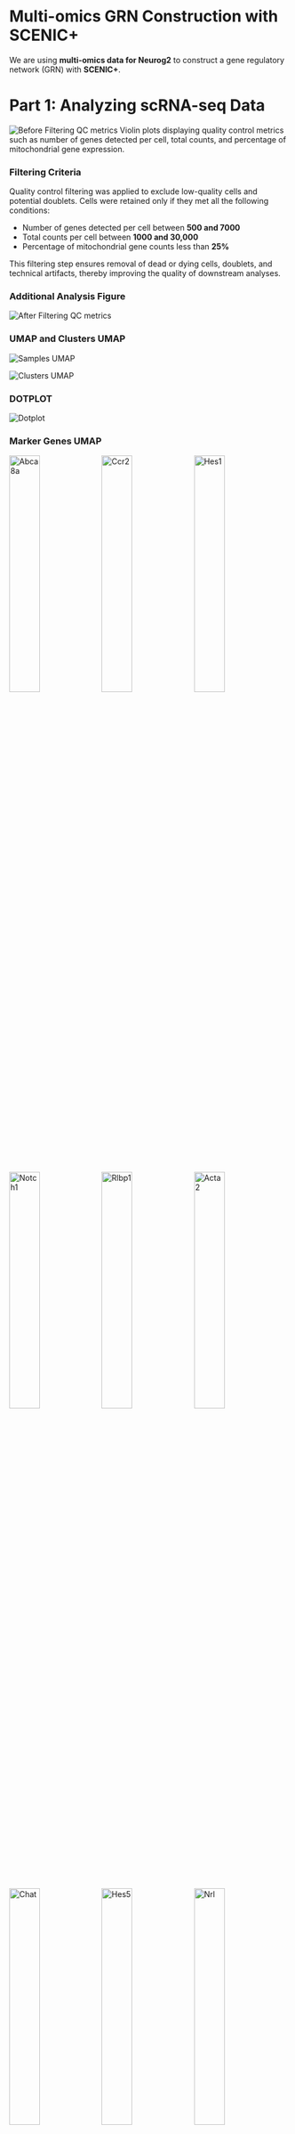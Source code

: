 # Multi-omics GRN Construction with SCENIC+  

We are using **multi-omics data for Neurog2** to construct a gene regulatory network (GRN) with **SCENIC+**.  

# Part 1: Analyzing scRNA-seq Data  

![Before Filtering QC metrics](figures/violin_QC.png)
Violin plots displaying quality control metrics such as number of genes detected per cell, total counts, and percentage of mitochondrial gene expression.

### Filtering Criteria

Quality control filtering was applied to exclude low-quality cells and potential doublets. Cells were retained only if they met all the following conditions:

- Number of genes detected per cell between **500 and 7000**  
- Total counts per cell between **1000 and 30,000**  
- Percentage of mitochondrial gene counts less than **25%**  

This filtering step ensures removal of dead or dying cells, doublets, and technical artifacts, thereby improving the quality of downstream analyses.


### Additional Analysis Figure
![After Filtering QC metrics](figures/violin_AfterQC.png)

### UMAP and Clusters UMAP


![Samples UMAP](figures/umap_clustered_mNeurog2_Samples.png)


![Clusters UMAP](figures/umap_clustered_mNeurog2_Clusters.png)

### DOTPLOT 
![Dotplot](figures/clustered_mNeurog2_Dotplot.png)

### Marker Genes UMAP

<img src="figures/umap_clustered_mNeurog2_Abca8a.png?v=3" alt="Abca8a" width="33%"><img src="figures/umap_clustered_mNeurog2_Ccr2.png?v=3" alt="Ccr2" width="33%"><img src="figures/umap_clustered_mNeurog2_Hes1.png?v=3" alt="Hes1" width="33%">
<img src="figures/umap_clustered_mNeurog2_Notch1.png?v=3" alt="Notch1" width="33%"><img src="figures/umap_clustered_mNeurog2_Rlbp1.png?v=3" alt="Rlbp1" width="33%"><img src="figures/umap_clustered_mNeurog2_Acta2.png?v=3" alt="Acta2" width="33%">
<img src="figures/umap_clustered_mNeurog2_Chat.png?v=3" alt="Chat" width="33%"><img src="figures/umap_clustered_mNeurog2_Hes5.png?v=3" alt="Hes5" width="33%"><img src="figures/umap_clustered_mNeurog2_Nrl.png?v=3" alt="Nrl" width="33%">
<img src="figures/umap_clustered_mNeurog2_Rpe65.png?v=3" alt="Rpe65" width="33%"><img src="figures/umap_clustered_mNeurog2_Apoe.png?v=3" alt="Apoe" width="33%">
<img src="figures/umap_clustered_mNeurog2_Insm1.png?v=3" alt="Insm1" width="33%"><img src="figures/umap_clustered_mNeurog2_Olig2.png?v=3" alt="Olig2" width="33%"><img src="figures/umap_clustered_mNeurog2_Sebox.png?v=3" alt="Sebox" width="33%">
<img src="figures/umap_clustered_mNeurog2_Aqp4.png?v=3" alt="Aqp4" width="33%"><img src="figures/umap_clustered_mNeurog2_Csf1r.png?v=3" alt="Csf1r" width="33%"><img src="figures/umap_clustered_mNeurog2_Isl1.png?v=3" alt="Isl1" width="33%">
<img src="figures/umap_clustered_mNeurog2_Otx2.png?v=3" alt="Otx2" width="33%"><img src="figures/umap_clustered_mNeurog2_Slc17a7.png?v=3" alt="Slc17a7" width="33%"><img src="figures/umap_clustered_mNeurog2_Arr3.png?v=3" alt="Arr3" width="33%">
<img src="figures/umap_clustered_mNeurog2_Elavl3.png?v=3" alt="Elavl3" width="33%"><img src="figures/umap_clustered_mNeurog2_Kcnj8.png?v=3" alt="Kcnj8" width="33%"><img src="figures/umap_clustered_mNeurog2_Pax2.png?v=3" alt="Pax2" width="33%">
<img src="figures/umap_clustered_mNeurog2_Slc1a3.png?v=3" alt="Slc1a3" width="33%"><img src="figures/umap_clustered_mNeurog2_Ascl1.png?v=3" alt="Ascl1" width="33%"><img src="figures/umap_clustered_mNeurog2_Elavl4.png?v=3" alt="Elavl4" width="33%">
<img src="figures/umap_clustered_mNeurog2_Lhx1.png?v=3" alt="Lhx1" width="33%"><img src="figures/umap_clustered_mNeurog2_Pax6.png?v=3" alt="Pax6" width="33%"><img src="figures/umap_clustered_mNeurog2_Slc6a9.png?v=3" alt="Slc6a9" width="33%">
<img src="figures/umap_clustered_mNeurog2_Atoh7.png?v=3" alt="Atoh7" width="33%"><img src="figures/umap_clustered_mNeurog2_Emx1.png?v=3" alt="Emx1" width="33%"><img src="figures/umap_clustered_mNeurog2_Lhx2.png?v=3" alt="Lhx2" width="33%">
<img src="figures/umap_clustered_mNeurog2_Pou4f2.png?v=3" alt="Pou4f2" width="33%"><img src="figures/umap_clustered_mNeurog2_Sox11.png?v=3" alt="Sox11" width="33%"><img src="figures/umap_clustered_mNeurog2_Bsn.png?v=3" alt="Bsn" width="33%">
<img src="figures/umap_clustered_mNeurog2_Foxn4.png?v=3" alt="Foxn4" width="33%"><img src="figures/umap_clustered_mNeurog2_Lhx4.png?v=3" alt="Lhx4" width="33%"><img src="figures/umap_clustered_mNeurog2_Prdm1.png?v=3" alt="Prdm1" width="33%">
<img src="figures/umap_clustered_mNeurog2_Sox9.png?v=3" alt="Sox9" width="33%"><img src="figures/umap_clustered_mNeurog2_Cabp5.png?v=3" alt="Cabp5" width="33%"><img src="figures/umap_clustered_mNeurog2_Gad1.png?v=3" alt="Gad1" width="33%">
<img src="figures/umap_clustered_mNeurog2_Malat1.png?v=3" alt="Malat1" width="33%"><img src="figures/umap_clustered_mNeurog2_Prdx6.png?v=3" alt="Prdx6" width="33%"><img src="figures/umap_clustered_mNeurog2_Tfap2a.png?v=3" alt="Tfap2a" width="33%">
<img src="figures/umap_clustered_mNeurog2_Calb1.png?v=3" alt="Calb1" width="33%"><img src="figures/umap_clustered_mNeurog2_Gfap.png?v=3" alt="Gfap" width="33%"><img src="figures/umap_clustered_mNeurog2_mt-Atp6.png?v=3" alt="mt-Atp6" width="33%">
<img src="figures/umap_clustered_mNeurog2_Rbfox3.png?v=3" alt="Rbfox3" width="33%"><img src="figures/umap_clustered_mNeurog2_Tie1.png?v=3" alt="Tie1" width="33%"><img src="figures/umap_clustered_mNeurog2_Calb2.png?v=3" alt="Calb2" width="33%">
<img src="figures/umap_clustered_mNeurog2_Glul.png?v=3" alt="Glul" width="33%"><img src="figures/umap_clustered_mNeurog2_Neurog2.png?v=3" alt="Neurog2" width="33%"><img src="figures/umap_clustered_mNeurog2_Rho.png?v=3" alt="Rho" width="33%">
<img src="figures/umap_clustered_mNeurog2_Vim.png?v=3" alt="Vim" width="33%">

### Annotations 

![Annotations ON](figures/annotated_clustered_mNeurog2_annotationsON.png)

![Annotations](figures/annotated_clustered_mNeurog2_annotations.png)


# Part 2: Analyzing scATAC Data  

![ATAC UMAP](ATAC_samples.png)

### Clustering 

![ATAC CLUSTERS](ATAC_clusters.png)





## Running Pycistopic pre step for Scenic+ 


#### QC 

![General QC TH1](TH1_qc.png)

![General QC TH2](TH2_qc.png)

![Barcode QC TH1](TH1_barcode_qc.png)

![Barcode QC TH2](TH2_barcode_qc.png)



# pycisTopic Clustering in SCENIC+

## 🚨🚨🚨 READ THIS FIRST — BIG WARNING! 🚨🚨🚨

> ⚠️ **IMPORTANT: pycisTopic clusters are NOT the same as Seurat or Signac clusters!** ⚠️  
>
> pycisTopic **does not cluster cells based on gene expression (Seurat)** or **raw accessibility peaks (Signac)**.  
> Instead, it clusters based on **topic modeling** of chromatin accessibility profiles — which capture **regulatory programs** (e.g., co-accessible enhancers), not direct gene activity.
>
> 🧠 So, when comparing pycisTopic clustering to Seurat/Signac clusters, remember:
>
> - ✅ **Same cells**, but  
> - ❌ **Not the same clustering method**  
> - ❌ **Not the same input data**  
> - ✅ **Completely different biological focus**


### ⚙️ How Is pycisTopic Clustering Done?

1. **Input**: scATAC-seq peak-by-cell matrix
2. **Topic Modeling**:
   - Use Latent Dirichlet Allocation (LDA) to discover **topics**
   - Each topic is a set of co-accessible genomic regions
3. **Topic Matrix**:
   - Each cell is represented by a **topic-proportion vector**
4. **Dimensionality Reduction**:
   - UMAP is applied to topic vectors (not raw peaks)
5. **Clustering**:
   - Leiden clustering is run on the topic matrix at different resolutions

> ✅ **pycisTopic clustering does NOT use traditional PCA or LSI clustering.**

> Instead, it groups cells based on their **regulatory landscape**, not just expression.

---

### 🎯 Why Use pycisTopic Clustering?

- Captures **regulatory programs** that may not be visible in gene expression alone
- Useful for annotating cell states based on **enhancer activity** or **TF binding**
- Enables downstream integration with **SCENIC+**, where topics are linked to gene regulatory networks

---

### 📌 Summary

- The pycisTopic clusters are based on **topic modeling**, not expression or raw peak counts.
- Each topic reflects a set of co-accessible genomic regions (potentially linked to transcriptional regulation).
- This clustering provides a **regulatory perspective** on cell identity and state.
- Clustering resolution can be adjusted to explore broad vs. fine-grained patterns.



##  UMAPs

### Panel 1: `scRNA_cell_type`
Using `scRNA_cell_type` as a **benchmark** means:

* ✅ You're using **known transcriptomic identities** (from gene expression data) to **validate or interpret** the **regulatory clusters** generated from ATAC-seq data by pycisTopic.

* ✅ You can assess whether **chromatin accessibility-based clustering** (via topic modeling) is able to **recapitulate known biology**, such as major cell types or subtypes.

* ✅ It helps determine the **biological relevance** and **granularity (resolution)** of the pycisTopic clusters — revealing how well topic modeling captures meaningful regulatory variation across cells.

You can think of it as a **"ground-truth check"**:
If pycisTopic clusters align well with `scRNA_cell_type` labels, it increases confidence that the inferred topics reflect **real biological programs** rather than technical noise.


### Panels 2–4: `pycisTopic_leiden_X_Y`

These panels show **unsupervised clustering** of cells based on their **topic distributions**, as inferred from **pycisTopic**.

Each cell is represented by its unique combination of topics — patterns of co-accessible regulatory regions. pycisTopic then applies **Leiden clustering** to group cells with similar topic profiles.

This clustering reflects the cells’ **regulatory landscapes**, rather than their gene expression, offering insights into cell identity and state from an **epigenomic perspective**.

The panels differ by **resolution**:

* **Panel 2** (resolution = 0.6): Low granularity — broad clusters representing major cell types.
* **Panel 3** (resolution = 1.2): Medium granularity — more refined clusters, possible subtypes.
* **Panel 4** (resolution = 3.0): High granularity — fine-scale clusters, potentially revealing rare or transitional states.

> Increasing the resolution creates more clusters and allows finer distinctions, but may also split biologically similar cells.

These clustering results can be compared to `scRNA_cell_type` labels to evaluate how well the regulatory (ATAC-based) clustering reflects known transcriptomic cell types.



![metadata](outs/umap_clusters/metadata_umap.png)


![qc metrics](outs/umap_clusters/qc_metrics_umap.png)


## Annotations  (cluster-level labels)

- After running Leiden clustering on the ATAC data, each cell belongs to a numeric cluster (0, 1, 2, …).  
- Each cell also carries a suggested reference label (from scRNA), either by:
  - **Barcode transfer** (if multiome), or  
  - **Similarity mapping** (if separate scRNA + scATAC).  

### How the cluster annotation is assigned:
1. **Look at all cells in a cluster**  
   - For example, Cluster 3 contains many cells that were individually labeled by the scRNA reference.

2. **Check which label is most common**  
   - If 80% of cells in Cluster 3 are labeled `CellTypeX`, and 20% are mixed (`CellTypeY`, `CellTypeZ`),  
     then the dominant identity is `CellTypeX`.

3. **Assign that label to the entire cluster**  
   - Cluster 3 is renamed from `3` → `CellTypeX(3)`.

### How to read the annotation plot

- Each colored region is still a Leiden cluster from the ATAC UMAP.  
- But instead of numeric IDs, clusters are now labeled with:  
  - **The dominant biological identity** (from scRNA labels).  
  - **The original cluster number** in parentheses for reference.  

➡️ Example:  
- `CellTypeX(3)` = Leiden Cluster 3, annotated as CellTypeX.  
- `CellTypeY(5)` = Leiden Cluster 5, annotated as CellTypeY.


##  🚨🚨🚨 Difference between scRNA mapping and annotation 

### scRNA mapping (`celltype_scrna`)
- **Level:** Per-cell  
- **How:** Each ATAC cell is assigned an scRNA label  
  - Multiome → by shared barcode  
  - Separate datasets → by similarity mapping (e.g., gene activity → scRNA reference)  
- **Result:**  
  - Individual cells show their scRNA identity.  
  - A Leiden cluster may look mixed (e.g., some MG, some Rod, some Cone).  
- **Interpretation:** Fine-grained view of how every single ATAC cell maps to RNA cell types.

---

### Cluster-level annotation (after annotation)
- **Level:** Per-cluster  
- **How:** Each Leiden cluster is renamed based on the **majority scRNA label** of its cells  
  - Example: if 80% of cells in Cluster 2 are MG → Cluster 2 is annotated as `MG(2)`.  
- **Result:**  
  - Each cluster gets one “consensus” label.  
  - Mixed identities inside a cluster are no longer shown.  
- **Interpretation:** Coarse-grained view where clusters are given a single dominant biological identity.


![annotated clusters](outs/umap_clusters/annotated_clusters_umap.png)

![topics umap](outs/umap_clusters/topic_umap.png)

![topics heatmap ](outs/umap_clusters/cell_topic_heatmap.png)


### Binarising Topics 

## Why Binarise Topics?

### The Problem
- A topic distribution is usually **dense** (many peaks with small probabilities).  
- Biologists often want a **clean list of peaks “belonging” to a topic**, not fractional weights.  

### The Solution: Binarisation
- Binarisation converts these continuous weights into a **binary set of topic-specific features (peaks)**:  
  - `1` = peak is *assigned* to this topic  
  - `0` = peak is *not assigned*  

### Benefits
- Run **motif enrichment** (find transcription factors driving a topic).  
- Interpret topics as **regulatory programs**.  
- Compare topics across **different experiments**.  


# Understanding PySciTopic Binarisation Plots

## 1. `cell_topic_li.png`
- **LI = Likelihood Index (or Log-likelihood Index)**  
- Shows how well different numbers of topics explain the data across cells.  
- Used to check **model fit** or to decide if the chosen number of topics makes sense.  

👉 Look for an **elbow point** or plateau, where adding more topics doesn’t improve the fit much.


## 2. `region_bin_otsu.png`
- Uses **Otsu’s method**, an automatic thresholding algorithm (borrowed from image processing).  
- Applied to the **topic–peak weight distribution** to split peaks into “important” vs “background.”  
- Plot shows a **histogram of peak weights** with a red cutoff line chosen by Otsu.  

👉 Interpretation:
- Left of cutoff = background peaks (0)  
- Right of cutoff = binarised peaks (1)  

## 3. `region_bin_top3k.png`
- Selects the **top 3,000 peaks per topic** instead of using Otsu.  
- Plot shows ranked peak weights, with a cutoff line at the 3,000th peak.  

👉 Interpretation:
- Above line = peaks kept  
- Below line = peaks discarded  

## 4. `region_bin_topics_otsu.png`
- Same as `region_bin_otsu.png`, but aggregated **per topic**.  
- Shows how many peaks passed Otsu thresholding in each topic.  

👉 Interpretation:
- Some topics will be **sharp** (few strong peaks).  
- Others will be **broad** (many weaker peaks above cutoff).  


## 5. `region_bin_topics_top_3000.png` / `region_bin_topics_top3k.png`
- Same as above, but for the **top-3k-per-topic method**.  
- Shows how many peaks were selected per topic (usually 3,000, unless a topic has fewer peaks).  

👉 Interpretation:
- Lets you compare **Otsu vs fixed top-N** binarisation strategies.  


## Why These Plots Matter
- **Quality check** → Did binarisation pick a reasonable number of peaks per topic?  
- **Method choice**:
  - *Otsu*: adaptive, good if topics have very different sharpness.  
  - *Top-N*: consistent, good for comparing topics across experiments.  
- **Downstream analysis**: The binarised sets feed into **motif enrichment** and **regulatory program discovery**, so checking these plots ensures binarisation wasn’t too loose or too strict.  


![li](outs/topics/cell_topic_li.png)  
![otsu](outs/topics/region_bin_otsu.png)
![top3k](outs/topics/region_bin_top3k.png)


###  🚨🚨🚨 Investigating why all MG? 


This is the cell counts in clusters based on barcodes:

| Cluster      | Cell Count |
|--------------|-----------|
| MG           | 3206      |
| BC           | 1298      |
| Rod          | 997       |
| MGPC         | 612       |
| Microglia    | 344       |
| AC           | 103       |
| Cone         | 48        |
| Astrocyte    | 4         |
|**Total cells** | **6612** |
 

and the barplots: 

![0.6](outs/stats/pycisTopic_leiden_10_0.6_composition_barplot.png)
![1.2](outs/stats/pycisTopic_leiden_10_1.2_composition_barplot.png)
![3.0](outs/stats/pycisTopic_leiden_10_3.0_composition_barplot.png)


## Pending Differentially Accessible Regions (DAR) Analysis 

![Higly variable Regions](outs/DAR_results/highly_variable_regions.png)

![Imputed features](outs/DAR_results/imputed_features.png)


## References

- [Pycistopic: Human Cerebellum Notebook](https://pycistopic.readthedocs.io/en/latest/notebooks/human_cerebellum.html#Getting-pseudobulk-profiles-from-cell-annotations)
- [SCENIC+: Official Documentation](https://scenicplus.readthedocs.io/en/latest/index.html)



